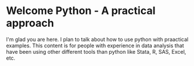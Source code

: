 # Welcome Python - A practical approach

I'm glad you are here. I plan to talk about how to use python with praactical examples. This content is for people with experience in data analysis that have been using other different tools than python like Stata, R, SAS, Excel, etc.
